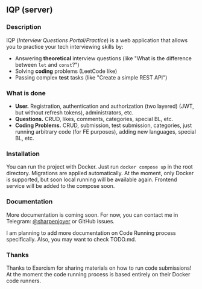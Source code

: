 ﻿## IQP (server)

### Description

IQP (*Interview Questions Portal/Practice*) is a web application that allows you to practice your tech interviewing skills by:
- Answering **theoretical** interview questions (like "What is the difference between `let` and `const`?")
- Solving **coding** problems (LeetCode like) 
- Passing complex **test** tasks (like "Create a simple REST API")

### What is done

- **User.** Registration, authentication and authorization (two layered) (JWT, but without refresh tokens), administrators, etc.
- **Questions.** CRUD, likes, comments, categories, special BL, etc.
- **Coding Problems.** CRUD, submission, test submission, categories, just running arbitrary code (for FE purposes), adding new languages, special BL, etc.

### Installation

You can run the project with Docker. Just run `docker compose up` in the root directory.
Migrations are applied automatically.
At the moment, only Docker is supported, but soon local running will be available again. 
Frontend service will be added to the compose soon.

### Documentation

More documentation is coming soon. For now, you can contact me in Telegram: [@sharpenjoyer](https://t.me/sharpenjoyer) or GitHub issues.

I am planning to add more documentation on Code Running process specifically. Also, you may want to check TODO.md.

### Thanks

Thanks to Exercism for sharing materials on how to run code submissions! At the moment the code running process is based entirely on their Docker code runners.